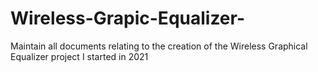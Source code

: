# Wireless-Grapic-Equalizer-
Maintain all documents relating to the creation of the Wireless Graphical Equalizer project I started in 2021
